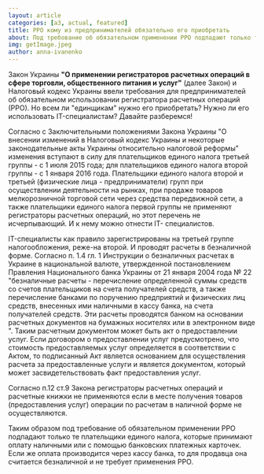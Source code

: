```yaml
---
layout: article
categories: [a3, actual, featured]
title: РРО кому из предпринимателей обязательно его приобретать
about: Под требование об обязательном применении РРО подпадают только те плательщики единого налога, которые принимают оплату наличными или с помощью банковских платежных карточек. Если же оплата производится через кассу банка, то для продавца она считается безналичной и не требует применения РРО.
img: getImage.jpeg
author: anna-ivanenko
---
```


Закон Украины **"О применении регистраторов расчетных операций в сфере торговли, общественного питания и услуг"** (далее Закон) и Налоговый кодекс Украины ввели требования для предпринимателей об обязательном использовании регистратора расчетных операций (РРО). Но всем ли  "единщикам" нужно его приобретать? Нужно ли его использовать IT-специалистам? Давайте разберемся!

Согласно с Заключительными положениями Закона Украины "О внесении изменений в Налоговый кодекс Украины и некоторые законодательные акты Украины относительно налоговой реформы" изменения вступают в силу для плательщиков единого налога третьей группы - с 1 июля 2015 года; для плательщиков единого налога второй группы - с 1 января 2016 года. Плательщики единого налога второй и третьей (физические лица - предприниматели) групп при осуществлении деятельности на рынках, при продаже товаров мелкорозничной торговой сети через средства передвижной сети, а также плательщики единого налога первой группы не применяют регистраторы расчетных операций, но этот перечень не исчерпывающий. И к нему можно отнести IT- специалистов.

IT-специалисты как правило зарегистрированы на третьей группе налогообложения, реже-на второй. И проводят расчеты в безналичной форме.
Согласно п. 1.4 гл. 1 Инструкции о безналичных расчетах в Украине в национальной валюте, утвержденной постановлением Правления Национального банка Украины от 21 января 2004 года № 22 "безналичные расчеты - перечисление определенной суммы средств со счетов плательщиков на счета получателей средств, а также перечисление банками по поручению предприятий и физических лиц средств, внесенных ими наличными в кассу банка, на счета получателей средств. Эти расчеты проводятся банком на основании расчетных документов на бумажных носителях или в электронном виде ". Таким расчетным документом может быть акт о предоставлении услуг. Если договором о предоставлении услуг предусмотрено, что стоимость предоставляемых услуг определяется в соответствии с Актом, то подписанный Акт является основанием для осуществления расчета за предоставленные услуги и является документом, который может засвидетельствовать факт предоставления услуг.

Согласно п.12 ст.9 Закона регистраторы расчетных операций и расчетные книжки не применяются если в месте получения товаров (предоставления услуг) операции по расчетам в наличной форме не осуществляются.
	
Таким образом под требование об обязательном применении РРО подпадают только те плательщики единого налога, которые принимают оплату наличными или с помощью банковских платежных карточек. Если же оплата производится через кассу банка, то для продавца она считается безналичной и не требует применения РРО.